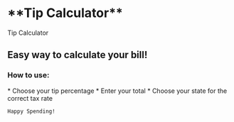 <h1>**Tip Calculator**</h1>

Tip Calculator
<h2>Easy way to calculate your bill!</h2>
<h3>How to use:</h3>
* Choose your tip percentage
* Enter your total
* Choose your state for the correct tax rate


``` 
Happy Spending!

